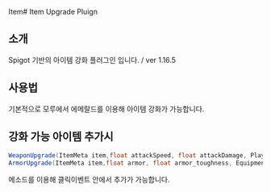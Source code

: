 Item# Item Upgrade Pluign
## 소개
Spigot 기반의 아이템 강화 플러그인 입니다. / ver 1.16.5
## 사용법
기본적으로 모루에서 에메랄드를 이용해 아이템 강화가 가능합니다.
## 강화 가능 아이템 추가시
``` java
WeaponUpgrade(ItemMeta item,float attackSpeed, float attackDamage, Player player)
ArmorUpgrade(ItemMeta item,float armor, float armor_toughness, EquipmentSlot equipment, Player player)
```
메소드를 이용해 클릭이벤트 안에서 추가가 가능합니다.